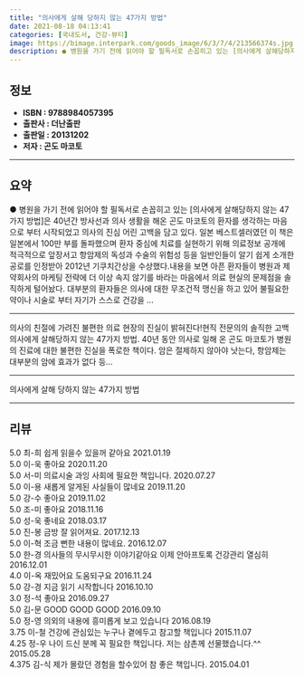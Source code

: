 ```yaml
---
title: "의사에게 살해 당하지 않는 47가지 방법"
date: 2021-08-18 04:13:41
categories: [국내도서, 건강-뷰티]
image: https://bimage.interpark.com/goods_image/6/3/7/4/213566374s.jpg
description: ● 병원을 가기 전에 읽어야 할 필독서로 손꼽히고 있는 [의사에게 살해당하지 않는 47가지 방법]은 40년간 방사선과 의사 생활을 해온 곤도 마코토의 환자를 생각하는 마음으로 부터 시작되었고 의사의 진심 어린 고백을 담고 있다. 일본 베스트셀러였던 이 책은 일본에서 100만 부를 돌파
---
```


## **정보**

- **ISBN : 9788984057395**
- **출판사 : 더난출판**
- **출판일 : 20131202**
- **저자 : 곤도 마코토**

------



## **요약**

●  병원을 가기 전에 읽어야 할 필독서로 손꼽히고 있는 [의사에게 살해당하지 않는 47가지 방법]은 40년간 방사선과 의사 생활을 해온 곤도 마코토의 환자를 생각하는 마음으로 부터 시작되었고 의사의 진심 어린 고백을 담고 있다. 일본 베스트셀러였던 이 책은 일본에서 100만 부를 돌파했으며 환자 중심에 치료를 실현하기 위해 의료정보 공개에 적극적으로 앞장서고 항암제의 독성과 수술의 위험성 등을 일반인들이 알기 쉽게 소개한 공로를 인정받아 2012년 기쿠치간상을 수상했다.내용을 보면 아픈 환자들이 병원과 제약회사의 마케팅 전략에 더 이상 속지 않기를 바라는 마음에서 의료 현실의 문제점을 솔직하게 털어놨다. 대부분의 환자들은 의사에 대한 무조건적 맹신을 하고 있어 불필요한 약이나 시술로 부터 자기가 스스로 건강을 ...

------

의사의 친절에 가려진 불편한 의료 현장의 진실이 밝혀진다!현직 전문의의 솔직한 고백 의사에게 살해당하지 않는 47가지 방법. 40년 동안 의사로 일해 온 곤도 마코토가 병원의 진료에 대한 불편한 진실을 폭로한 책이다. 암은 절제하지 않아야 낫는다, 항암제는 대부분의 암에 효과가 없다 등... 

------


의사에게 살해 당하지 않는 47가지 방법 

------


## **리뷰** 

5.0 최-희 쉽게 읽을수 있을꺼 같아요 2021.01.19 <br/>5.0 이-욱 좋아요 2020.11.20 <br/>5.0 서-미 의료시술 과잉 사회에 필요한 책입니다. 2020.07.27 <br/>5.0 이-용 새롭게 알게된 사실들이 많네요 2019.11.20 <br/>5.0 강-수 좋아요 2019.11.02 <br/>5.0 조-미 좋아요 2018.11.16 <br/>5.0 성-욱 좋네요 2018.03.17 <br/>5.0 진-봉 금방 잘 읽어져요. 2017.12.13 <br/>5.0 이-혁 조금 뻔한 내용이 많네요. 2016.12.07 <br/>5.0 한-경 의사들의 무시무시한 이야기같아요
이제 안아프토록 건강관리 열심히 2016.12.01 <br/>4.0 이-옥 재밌어요 도움되구요  2016.11.24 <br/>5.0 강-경 지금 읽기 시작합니다 2016.10.10 <br/>3.0 정-석 좋아요 2016.09.27 <br/>5.0 김-문 GOOD  GOOD GOOD 2016.09.10 <br/>5.0 정-영 의외의 내용에 흥미롭게 보고 있습니다 2016.08.19 <br/>3.75 이-철 건강에 관심있는 누구나 곁에두고 참고할 책입니다  2015.11.07 <br/>4.25 정-우 나이 드신 분께 꼭 필요한 책입니다. 저는 삼촌께 선물했습니다.^^ 2015.05.28 <br/>4.375 김-식 제가 몰랐던  경험을  할수있어 참 좋은 책입니다. 2015.04.01 <br/>